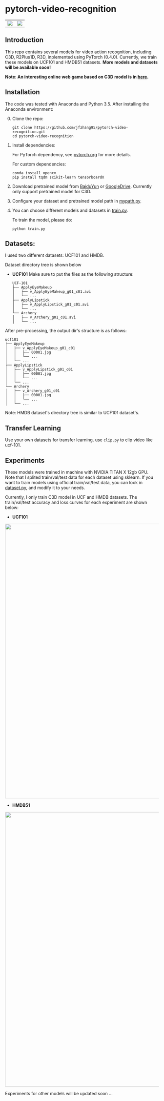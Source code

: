 # pytorch-video-recognition

<table style="border:0px">
   <tr>
       <td><img src="assets/demo1.gif" frame=void rules=none></td>
       <td><img src="assets/demo2.gif" frame=void rules=none></td>
   </tr>
</table>

## Introduction
This repo contains several models for video action recognition,
including C3D, R2Plus1D, R3D, inplemented using PyTorch (0.4.0).
Currently, we train these models on UCF101 and HMDB51 datasets.
**More models and datasets will be available soon!**

**Note: An interesting online web game based on C3D model is in [here](https://github.com/jfzhang95/project-demo).**

## Installation
The code was tested with Anaconda and Python 3.5. After installing the Anaconda environment:

0. Clone the repo:
    ```Shell
    git clone https://github.com/jfzhang95/pytorch-video-recognition.git
    cd pytorch-video-recognition
    ```

1. Install dependencies:

    For PyTorch dependency, see [pytorch.org](https://pytorch.org/) for more details.

    For custom dependencies:
    ```Shell
    conda install opencv
    pip install tqdm scikit-learn tensorboardX
    ```

2. Download pretrained model from [BaiduYun](https://pan.baidu.com/s/1saNqGBkzZHwZpG-A5RDLVw) or 
[GoogleDrive](https://drive.google.com/file/d/19NWziHWh1LgCcHU34geoKwYezAogv9fX/view?usp=sharing).
   Currently only support pretrained model for C3D.

3. Configure your dataset and pretrained model path in
[mypath.py](https://github.com/jfzhang95/pytorch-video-recognition/blob/master/mypath.py).

4. You can choose different models and datasets in
[train.py](https://github.com/jfzhang95/pytorch-video-recognition/blob/master/train.py).

    To train the model, please do:
    ```Shell
    python train.py
    ```

## Datasets:

I used two different datasets: UCF101 and HMDB.

Dataset directory tree is shown below

- **UCF101**
Make sure to put the files as the following structure:
  ```
  UCF-101
  ├── ApplyEyeMakeup
  │   ├── v_ApplyEyeMakeup_g01_c01.avi
  │   └── ...
  ├── ApplyLipstick
  │   ├── v_ApplyLipstick_g01_c01.avi
  │   └── ...
  └── Archery
  │   ├── v_Archery_g01_c01.avi
  │   └── ...
  ```
After pre-processing, the output dir's structure is as follows:
  ```
  ucf101
  ├── ApplyEyeMakeup
  │   ├── v_ApplyEyeMakeup_g01_c01
  │   │   ├── 00001.jpg
  │   │   └── ...
  │   └── ...
  ├── ApplyLipstick
  │   ├── v_ApplyLipstick_g01_c01
  │   │   ├── 00001.jpg
  │   │   └── ...
  │   └── ...
  └── Archery
  │   ├── v_Archery_g01_c01
  │   │   ├── 00001.jpg
  │   │   └── ...
  │   └── ...
  ```

Note: HMDB dataset's directory tree is similar to UCF101 dataset's.
## Transfer Learning
Use your own datasets for transfer learning.
use `clip.py` to clip video like ucf-101.
## Experiments
These models were trained in machine with NVIDIA TITAN X 12gb GPU. Note that I splited
train/val/test data for each dataset using sklearn. If you want to train models using
official train/val/test data, you can look in [dataset.py](https://github.com/jfzhang95/pytorch-video-recognition/blob/master/dataloaders/dataset.py), and modify it to your needs.

Currently, I only train C3D model in UCF and HMDB datasets. The train/val/test
accuracy and loss curves for each experiment are shown below:

- **UCF101**

<p align="center"><img src="assets/ucf101_results.png" align="center" width=900 height=auto/></p>

- **HMDB51**

<p align="center"><img src="assets/hmdb51_results.png" align="center" width=900 height=auto/></p>

Experiments for other models will be updated soon ...
